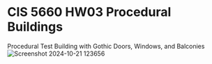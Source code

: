 # CIS 5660 HW03 Procedural Buildings
Procedural Test Building with Gothic Doors, Windows, and Balconies
![Screenshot 2024-10-21 123656](https://github.com/user-attachments/assets/c230b65f-ca4c-4839-ba90-539ae7fa9c00)

